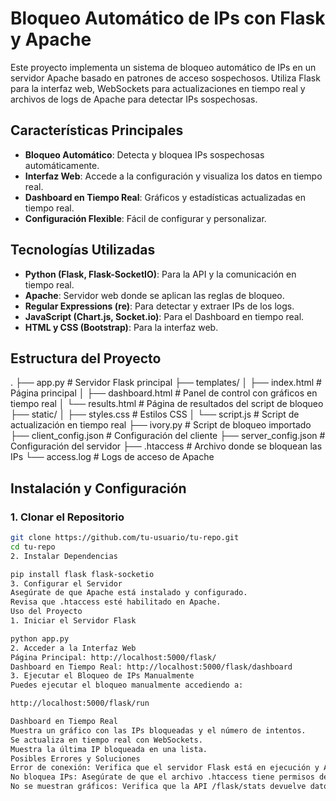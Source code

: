 # Bloqueo Automático de IPs con Flask y Apache



Este proyecto implementa un sistema de bloqueo automático de IPs en un servidor Apache basado en patrones de acceso sospechosos. Utiliza Flask para la interfaz web, WebSockets para actualizaciones en tiempo real y archivos de logs de Apache para detectar IPs sospechosas.

## Características Principales

- **Bloqueo Automático**: Detecta y bloquea IPs sospechosas automáticamente.
- **Interfaz Web**: Accede a la configuración y visualiza los datos en tiempo real.
- **Dashboard en Tiempo Real**: Gráficos y estadísticas actualizadas en tiempo real.
- **Configuración Flexible**: Fácil de configurar y personalizar.

## Tecnologías Utilizadas

- **Python (Flask, Flask-SocketIO)**: Para la API y la comunicación en tiempo real.
- **Apache**: Servidor web donde se aplican las reglas de bloqueo.
- **Regular Expressions (re)**: Para detectar y extraer IPs de los logs.
- **JavaScript (Chart.js, Socket.io)**: Para el Dashboard en tiempo real.
- **HTML y CSS (Bootstrap)**: Para la interfaz web.

## Estructura del Proyecto
.
├── app.py                # Servidor Flask principal
├── templates/
│   ├── index.html        # Página principal
│   ├── dashboard.html    # Panel de control con gráficos en tiempo real
│   └── results.html      # Página de resultados del script de bloqueo
├── static/
│   ├── styles.css        # Estilos CSS
│   └── script.js         # Script de actualización en tiempo real
├── ivory.py              # Script de bloqueo importado
├── client_config.json    # Configuración del cliente
├── server_config.json    # Configuración del servidor
├── .htaccess             # Archivo donde se bloquean las IPs
└── access.log            # Logs de acceso de Apache


## Instalación y Configuración

### 1. Clonar el Repositorio

```bash
git clone https://github.com/tu-usuario/tu-repo.git
cd tu-repo
2. Instalar Dependencias

pip install flask flask-socketio
3. Configurar el Servidor
Asegúrate de que Apache está instalado y configurado.
Revisa que .htaccess esté habilitado en Apache.
Uso del Proyecto
1. Iniciar el Servidor Flask

python app.py
2. Acceder a la Interfaz Web
Página Principal: http://localhost:5000/flask/
Dashboard en Tiempo Real: http://localhost:5000/flask/dashboard
3. Ejecutar el Bloqueo de IPs Manualmente
Puedes ejecutar el bloqueo manualmente accediendo a:

http://localhost:5000/flask/run

Dashboard en Tiempo Real
Muestra un gráfico con las IPs bloqueadas y el número de intentos.
Se actualiza en tiempo real con WebSockets.
Muestra la última IP bloqueada en una lista.
Posibles Errores y Soluciones
Error de conexión: Verifica que el servidor Flask está en ejecución y Apache está corriendo.
No bloquea IPs: Asegúrate de que el archivo .htaccess tiene permisos de escritura.
No se muestran gráficos: Verifica que la API /flask/stats devuelve datos correctamente
